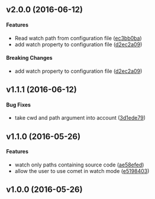 <a name="v2.0.0"></a>
## v2.0.0 (2016-06-12)


#### Features

*   Read watch path from configuration file ([ec3bb0ba](ec3bb0ba))
*   add watch property to configuration file ([d2ec2a09](d2ec2a09))

#### Breaking Changes

*   add watch property to configuration file ([d2ec2a09](d2ec2a09))



<a name="v1.1.1"></a>
## v1.1.1 (2016-06-12)


#### Bug Fixes

*   take cwd and path argument into account ([3d1ede79](3d1ede79))



<a name="v1.1.0"></a>
## v1.1.0 (2016-05-26)


#### Features

*   watch only paths containing source code ([ae58efed](ae58efed))
*   allow the user to use comet in watch mode ([e5198403](e5198403))



<a name="v1.0.0"></a>
## v1.0.0 (2016-05-26)




